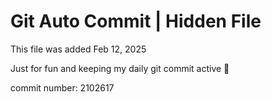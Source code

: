 # Git Auto Commit | Hidden File

This file was added Feb 12, 2025

Just for fun and keeping my daily git commit active 🤪

commit number: 2102617
